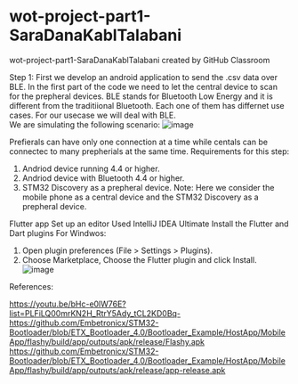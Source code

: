 # wot-project-part1-SaraDanaKablTalabani
wot-project-part1-SaraDanaKablTalabani created by GitHub Classroom

Step 1:
First we develop an android application to send the .csv data over BLE. In the first part of the code we need to let the central device to scan for the prepheral devices.
BLE stands for Bluetooth Low Energy and it is different from the traditiional Bluetooth.
Each one of them has differnet use cases. For our usecase we will deal with BLE.  
We are simulating the following scenario:
![image](https://user-images.githubusercontent.com/101463904/191498243-cbb6965a-1f27-4078-8655-1567fca85a50.png)


Prefierals can have only one connection at a time while centals can be connectec to many prepherials at the same time.
Requirements for this step:
1. Andriod device running 4.4 or higher.
2. Andriod device with Bluetooth 4.4 or higher.
3. STM32 Discovery as a prepheral device. 
Note: Here we consider the mobile phone as a central device and the STM32 Discovery as a prepheral device.


Flutter app
Set up an editor
Used IntelliJ IDEA Ultimate
Install the Flutter and Dart plugins
For Windwos:
1. Open plugin preferences (File > Settings > Plugins).
2. Choose Marketplace, Choose the Flutter plugin and click Install.
![image](https://user-images.githubusercontent.com/101463904/184498496-c657ee5d-c020-45fb-bd2e-5b0720700bd1.png)


References:

https://youtu.be/bHc-e0lW76E?list=PLFiLQ00mrKN2H_RtrY5Ady_tCL2KD0Bq-
https://github.com/Embetronicx/STM32-Bootloader/blob/ETX_Bootloader_4.0/Bootloader_Example/HostApp/MobileApp/flashy/build/app/outputs/apk/release/Flashy.apk
https://github.com/Embetronicx/STM32-Bootloader/blob/ETX_Bootloader_4.0/Bootloader_Example/HostApp/MobileApp/flashy/build/app/outputs/apk/release/app-release.apk
